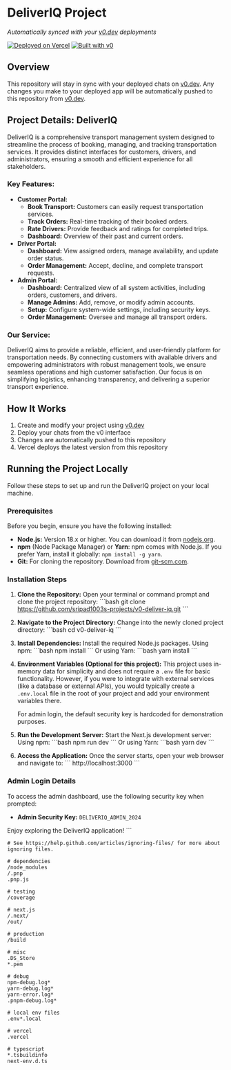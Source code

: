 # DeliverIQ Project

*Automatically synced with your [v0.dev](https://v0.dev) deployments*

[![Deployed on Vercel](https://img.shields.io/badge/Deployed%20on-Vercel-black?style=for-the-badge&logo=vercel)](https://vercel.com/sripad1003s-projects/v0-deliver-iq)
[![Built with v0](https://img.shields.io/badge/Built%20with-v0.dev-black?style=for-the-badge)](https://v0.dev/chat/projects/GOXnIHkKZbk)

## Overview

This repository will stay in sync with your deployed chats on [v0.dev](https://v0.dev).
Any changes you make to your deployed app will be automatically pushed to this repository from [v0.dev](https://v0.dev).

## Project Details: DeliverIQ

DeliverIQ is a comprehensive transport management system designed to streamline the process of booking, managing, and tracking transportation services. It provides distinct interfaces for customers, drivers, and administrators, ensuring a smooth and efficient experience for all stakeholders.

### Key Features:

*   **Customer Portal:**
    *   **Book Transport:** Customers can easily request transportation services.
    *   **Track Orders:** Real-time tracking of their booked orders.
    *   **Rate Drivers:** Provide feedback and ratings for completed trips.
    *   **Dashboard:** Overview of their past and current orders.
*   **Driver Portal:**
    *   **Dashboard:** View assigned orders, manage availability, and update order status.
    *   **Order Management:** Accept, decline, and complete transport requests.
*   **Admin Portal:**
    *   **Dashboard:** Centralized view of all system activities, including orders, customers, and drivers.
    *   **Manage Admins:** Add, remove, or modify admin accounts.
    *   **Setup:** Configure system-wide settings, including security keys.
    *   **Order Management:** Oversee and manage all transport orders.

### Our Service:

DeliverIQ aims to provide a reliable, efficient, and user-friendly platform for transportation needs. By connecting customers with available drivers and empowering administrators with robust management tools, we ensure seamless operations and high customer satisfaction. Our focus is on simplifying logistics, enhancing transparency, and delivering a superior transport experience.

## How It Works

1.  Create and modify your project using [v0.dev](https://v0.dev)
2.  Deploy your chats from the v0 interface
3.  Changes are automatically pushed to this repository
4.  Vercel deploys the latest version from this repository

## Running the Project Locally

Follow these steps to set up and run the DeliverIQ project on your local machine.

### Prerequisites

Before you begin, ensure you have the following installed:

*   **Node.js:** Version 18.x or higher. You can download it from [nodejs.org](https://nodejs.org/).
*   **npm** (Node Package Manager) or **Yarn**: npm comes with Node.js. If you prefer Yarn, install it globally: `npm install -g yarn`.
*   **Git:** For cloning the repository. Download from [git-scm.com](https://git-scm.com/).

### Installation Steps

1.  **Clone the Repository:**
    Open your terminal or command prompt and clone the project repository:
    \`\`\`bash
    git clone https://github.com/sripad1003s-projects/v0-deliver-iq.git
    \`\`\`

2.  **Navigate to the Project Directory:**
    Change into the newly cloned project directory:
    \`\`\`bash
    cd v0-deliver-iq
    \`\`\`

3.  **Install Dependencies:**
    Install the required Node.js packages.
    Using npm:
    \`\`\`bash
    npm install
    \`\`\`
    Or using Yarn:
    \`\`\`bash
    yarn install
    \`\`\`

4.  **Environment Variables (Optional for this project):**
    This project uses in-memory data for simplicity and does not require a `.env` file for basic functionality. However, if you were to integrate with external services (like a database or external APIs), you would typically create a `.env.local` file in the root of your project and add your environment variables there.

    For admin login, the default security key is hardcoded for demonstration purposes.

5.  **Run the Development Server:**
    Start the Next.js development server:
    Using npm:
    \`\`\`bash
    npm run dev
    \`\`\`
    Or using Yarn:
    \`\`\`bash
    yarn dev
    \`\`\`

6.  **Access the Application:**
    Once the server starts, open your web browser and navigate to:
    \`\`\`
    http://localhost:3000
    \`\`\`

### Admin Login Details

To access the admin dashboard, use the following security key when prompted:

*   **Admin Security Key:** `DELIVERIQ_ADMIN_2024`

Enjoy exploring the DeliverIQ application!
\`\`\`

```plaintext file=".gitignore"
# See https://help.github.com/articles/ignoring-files/ for more about ignoring files.

# dependencies
/node_modules
/.pnp
.pnp.js

# testing
/coverage

# next.js
/.next/
/out/

# production
/build

# misc
.DS_Store
*.pem

# debug
npm-debug.log*
yarn-debug.log*
yarn-error.log*
.pnpm-debug.log*

# local env files
.env*.local

# vercel
.vercel

# typescript
*.tsbuildinfo
next-env.d.ts
